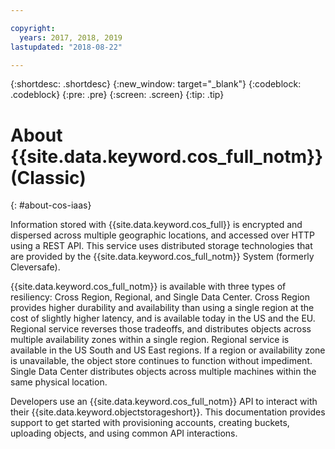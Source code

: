 ```yaml
---

copyright:
  years: 2017, 2018, 2019
lastupdated: "2018-08-22"

---
```

{:shortdesc: .shortdesc}
{:new_window: target="_blank"}
{:codeblock: .codeblock}
{:pre: .pre}
{:screen: .screen}
{:tip: .tip}

# About {{site.data.keyword.cos_full_notm}} (Classic)
{: #about-cos-iaas}

Information stored with {{site.data.keyword.cos_full}} is encrypted and dispersed across multiple geographic locations, and accessed over HTTP using a REST API. This service uses distributed storage technologies that are provided by the {{site.data.keyword.cos_full_notm}} System (formerly Cleversafe).

{{site.data.keyword.cos_full_notm}} is available with three types of resiliency: Cross Region, Regional, and Single Data Center. Cross Region provides higher durability and availability than using a single region at the cost of slightly higher latency, and is available today in the US and the EU. Regional service reverses those tradeoffs, and distributes objects across multiple availability zones within a single region. Regional service is available in the US South and US East regions. If a region or availability zone is unavailable, the object store continues to function without impediment. Single Data Center distributes objects across multiple machines within the same physical location.

Developers use an {{site.data.keyword.cos_full_notm}} API to interact with their {{site.data.keyword.objectstorageshort}}. This documentation provides support to get started with provisioning accounts, creating buckets, uploading objects, and using common API interactions.
